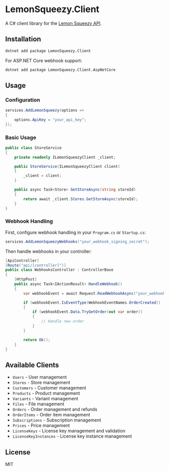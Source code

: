 # LemonSqueezy.Client

A C# client library for the [Lemon Squeezy API](https://docs.lemonsqueezy.com/api).

## Installation

```bash
dotnet add package LemonSqueezy.Client
```

For ASP.NET Core webhook support:
```bash
dotnet add package LemonSqueezy.Client.AspNetCore
```

## Usage

### Configuration

```csharp
services.AddLemonSqueezy(options =>
{
    options.ApiKey = "your_api_key";
});
```

### Basic Usage

```csharp
public class StoreService
{
    private readonly ILemonSqueezyClient _client;

    public StoreService(ILemonSqueezyClient client)
    {
        _client = client;
    }

    public async Task<Store> GetStoreAsync(string storeId)
    {
        return await _client.Stores.GetStoreAsync(storeId);
    }
}
```

### Webhook Handling

First, configure webhook handling in your `Program.cs` or `Startup.cs`:

```csharp
services.AddLemonSqueezyWebhooks("your_webhook_signing_secret");
```

Then handle webhooks in your controller:

```csharp
[ApiController]
[Route("api/[controller]")]
public class WebhooksController : ControllerBase
{
    [HttpPost]
    public async Task<IActionResult> HandleWebhook()
    {
        var webhookEvent = await Request.ReadWebhookAsync("your_webhook_signing_secret");

        if (webhookEvent.IsEventType(WebhookEventNames.OrderCreated))
        {
            if (webhookEvent.Data.TryGetOrder(out var order))
            {
                // Handle new order
            }
        }

        return Ok();
    }
}
```

## Available Clients

- `Users` - User management
- `Stores` - Store management
- `Customers` - Customer management
- `Products` - Product management
- `Variants` - Variant management
- `Files` - File management
- `Orders` - Order management and refunds
- `OrderItems` - Order item management
- `Subscriptions` - Subscription management
- `Prices` - Price management
- `LicenseKeys` - License key management and validation
- `LicenseKeyInstances` - License key instance management

## License

MIT

